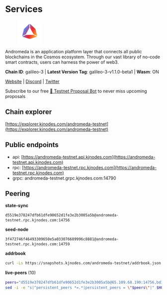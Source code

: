 # Services

<figure><img src="https://raw.githubusercontent.com/kj89/cosmos-images/main/logos/andromeda.png" alt=""><figcaption></figcaption></figure>

Andromeda is an application platform layer that connects all  public blockchains in the Cosmos ecosystem. Through our vast  library of no-code smart contracts, users can harness the power of web3.

**Chain ID**: galileo-3 | **Latest Version Tag**: galileo-3-v1.1.0-beta1 | **Wasm**: ON

[Website](https://www.andromedaprotocol.io) | [Discord](https://discord.gg/wzM3kSN3sE) | [Twitter](https://twitter.com/andromedaprot)



Subscribe to our free [🤖 Testnet Proposal Bot](https://t.me/kjnodes_testnet_proposal_bot) to never miss upcoming proposals


## Chain explorer
[https://explorer.kjnodes.com/andromeda-testnet](https://explorer.kjnodes.com/andromeda-testnet)

## Public endpoints

* api: [https://andromeda-testnet.api.kjnodes.com](https://andromeda-testnet.api.kjnodes.com)
* rpc: [https://andromeda-testnet.rpc.kjnodes.com](https://andromeda-testnet.rpc.kjnodes.com)
* grpc: andromeda-testnet.grpc.kjnodes.com:14790

## Peering

**state-sync**

```text
d5519e378247dfb61dfe90652d1fe3e2b3005a5b@andromeda-testnet.rpc.kjnodes.com:14756
```

**seed-node**

```text
3f472746f46493309650e5a033076689996c8881@andromeda-testnet.rpc.kjnodes.com:14759
```

**addrbook**
```bash
curl -Ls https://snapshots.kjnodes.com/andromeda-testnet/addrbook.json > $HOME/.andromedad/config/addrbook.json
```

**live-peers** (10)
```bash
peers="d5519e378247dfb61dfe90652d1fe3e2b3005a5b@65.109.68.190:14756,bd323d2c7ce260b831d20923d390e4a1623f32c4@213.239.215.195:20095,385bda41dc8ce86d0dd4c99d3cf371ca8fccfeb6@135.125.189.131:20095,53d6083066936978f86feba4d9cc700ac0e65e9f@178.172.212.176:26656,05b853c6022c51b2065665e66876e27aee9fed59@149.102.140.189:26656,9d443f465ad66671d109142715e62ef8039cf0f8@161.97.85.248:26656,0cc98f28ed826b3b43d2c88deb214ff01b36f6ce@159.69.126.18:15656,1c101b595362f6a5856ef34f43545cf95eb34912@65.109.26.21:15656,22b78c53ebc22f9135c22dcecfef5a45df5b49ae@128.140.92.139:36656,bc8a474a75951713263b2ed96105a70ad38804dc@1.15.131.138:26656"
sed -i -e "s|^persistent_peers *=.*|persistent_peers = \"$peers\"|" $HOME/.andromedad/config/config.toml
```
